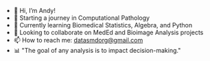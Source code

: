 - 👋 Hi, I’m Andy!
- 🔬 Starting a journey in Computational Pathology
- 🌱 Currently learning Biomedical Statistics, Algebra, and Python
- 💞️ Looking to collaborate on MedEd and Bioimage Analysis projects
- 📫 How to reach me: [datasmdorg@gmail.com](datasmdorg@gmail.com)
- 📊 "The goal of any analysis is to impact decision-making."

<!---
datasmd/datasmd is a ✨ special ✨ repository because its `README.md` (this file) appears on your GitHub profile.
You can click the Preview link to take a look at your changes.
--->
